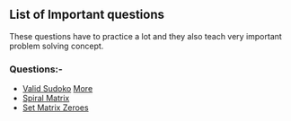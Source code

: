 ## List of Important questions

These questions have to practice a lot and they also teach very important problem 
solving concept.

### Questions:-
- [Valid Sudoko](ValidSudoko.java) [More](https://leetcode.com/problems/valid-sudoku/discuss/15464/My-short-solution-by-C%2B%2B.-O(n2))
- [Spiral Matrix](SpiralMatrix.java)
- [Set Matrix Zeroes](SetMatrixZeroes.java)
